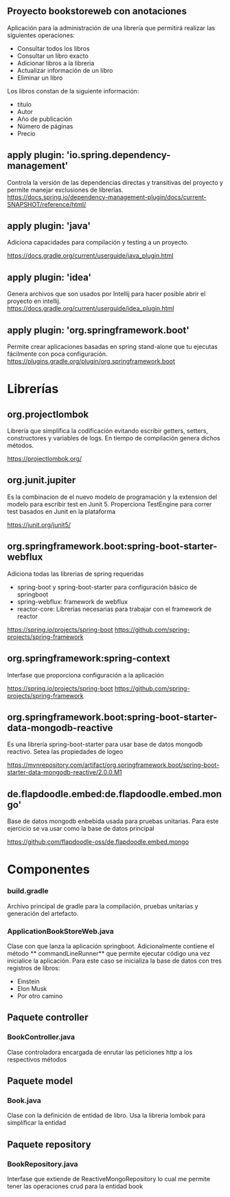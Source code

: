 ## Proyecto bookstoreweb con anotaciones

  Aplicación  para la administración de una librería que permitirá realizar las siguientes operaciones:
  - Consultar todos los libros
  - Consultar un libro exacto
  - Adicionar libros a la libreria
  - Actualizar información de un libro
  - Eliminar un libro
  
  Los libros constan de la siguiente información:
  - titulo
  - Autor
  - Año de publicación
  - Número de páginas
  - Precio
  
  ## apply plugin: 'io.spring.dependency-management'
  Controla la versión de las dependencias directas y transitivas del proyecto y permite manejar exclusiones de 
  librerías.
  https://docs.spring.io/dependency-management-plugin/docs/current-SNAPSHOT/reference/html/
  

  ## apply plugin: 'java'
  Adiciona capacidades para compilación y testing a un proyecto.
  
  https://docs.gradle.org/current/userguide/java_plugin.html
  

  ## apply plugin: 'idea'
  Genera archivos que son usados por Intellij para hacer posible abrir el proyecto en intellij.
  https://docs.gradle.org/current/userguide/idea_plugin.html
  
  ## apply plugin: 'org.springframework.boot'
  Permite crear aplicaciones basadas en spring stand-alone que tu ejecutas fácilmente con poca configuración.
  https://plugins.gradle.org/plugin/org.springframework.boot

# Librerías

## org.projectlombok
Librería que simplifica la codificación evitando escribir getters, setters, constructores y variables de logs. En tiempo de compilación genera dichos métodos.

https://projectlombok.org/

## org.junit.jupiter
Es la combinacion de el nuevo modelo de programación y la extension del modelo para escribir test en Junit 5. Properciona TestEngine para correr test basados en Junit en la plataforma

https://junit.org/junit5/

## org.springframework.boot:spring-boot-starter-webflux
Adiciona todas las librerias de spring requeridas
* spring-boot y spring-boot-starter para configuración básico de springboot
* spring-webflux:  framework de webflux
* reactor-core: Librerías necesarias para trabajar con el framework de reactor

https://spring.io/projects/spring-boot
https://github.com/spring-projects/spring-framework

## org.springframework:spring-context
Interfase que proporciona configuración a la aplicación

https://spring.io/projects/spring-boot
https://github.com/spring-projects/spring-framework

## org.springframework.boot:spring-boot-starter-data-mongodb-reactive
Es una librería spring-boot-starter para usar base de datos mongodb reactivo. Setea las propiedades de logeo

https://mvnrepository.com/artifact/org.springframework.boot/spring-boot-starter-data-mongodb-reactive/2.0.0.M1

## de.flapdoodle.embed:de.flapdoodle.embed.mongo'
Base de datos mongodb enbebida usada para pruebas unitarias. Para este ejercicio se va  usar como la base de datos principal

https://github.com/flapdoodle-oss/de.flapdoodle.embed.mongo

# Componentes

### build.gradle
Archivo principal de gradle para la compilación, pruebas unitarias y generación del artefacto.

### ApplicationBookStoreWeb.java
Clase con que lanza la aplicación springboot. Adicionalmente contiene el método ** commandLineRunner** que permite ejecutar código una vez inicialice la aplicación. Para este caso se inicializa la base de datos con tres registros de libros:
* Einstein
* Elon Musk
* Por otro camino

## Paquete controller

### BookController.java
Clase controladora encargada de enrutar las peticiones http a los respectivos métodos

## Paquete model

### Book.java
Clase con la definición de entidad de libro. Usa la libreria lombok para simplificar la entidad

## Paquete repository

### BookRepository.java
Interfase que extiende de ReactiveMongoRepository lo cual me permite tener las operaciones crud para la entidad book

